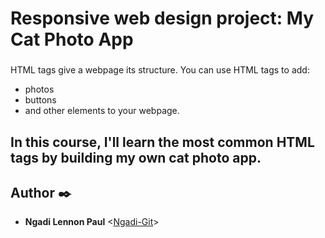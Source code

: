 # Responsive web design project: My Cat Photo App
### 
HTML tags give a webpage its structure. 
You can use HTML tags to add:
* photos
* buttons
* and other elements to your webpage.

## In this course, I'll learn the most common HTML tags by building my own cat photo app.
## Author :black_nib:
* **Ngadi Lennon Paul** <[Ngadi-Git](https://github.com/Ngadi-Git)>
